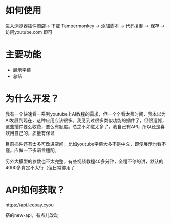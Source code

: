 

# 如何使用
进入浏览器插件商店-> 下载 Tampermonkey -> 添加脚本 -> 代码复制 -> 保存 -> 访问youtube.com 即可

# 主要功能

- 展示字幕
- 总结

# 为什么开发？

我有一个快速看一系列youtube上AI教程的需求，但一个个看太费时间，我本以为AI发展到现在，这种应用应该很多。我见到过很多类似功能的插件了，但很遗憾，这些插件要么收费，要么有额度。总之不如意太多了。我自己有API，所以还是喜欢用自己的，质量有保证

目前插件还有太多可改进空间，比如youtube字幕大多不是中文，即便展示也看不懂。应做一下多语言适配。

另外大模型的参数也不太完整，有些视频教程40多分钟，全程不停的讲，默认的4000多肯定不太行（但日常够用了

# API如何获取？
https://api.leebay.cyou 

搭的new-api，有点儿改动
